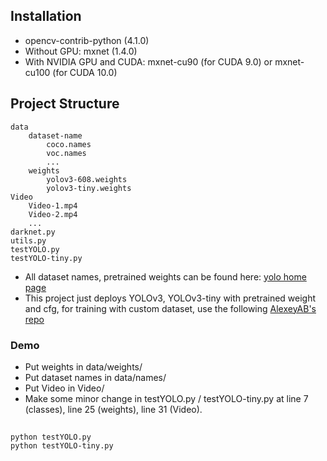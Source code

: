 ## Installation
  - opencv-contrib-python (4.1.0)
  - Without GPU: mxnet (1.4.0)
  - With NVIDIA GPU and CUDA: mxnet-cu90 (for CUDA 9.0) or mxnet-cu100 (for CUDA 10.0)
## Project Structure
    data        
        dataset-name
            coco.names
            voc.names
            ...
        weights
            yolov3-608.weights
            yolov3-tiny.weights
    Video
        Video-1.mp4
        Video-2.mp4
        ...
    darknet.py
    utils.py
    testYOLO.py
    testYOLO-tiny.py
- All dataset names, pretrained weights can be found here: [yolo home page](https://pjreddie.com/darknet/yolo/)
- This project just deploys YOLOv3, YOLOv3-tiny with pretrained weight and cfg, for training with custom dataset, use the following [AlexeyAB's repo](https://github.com/AlexeyAB/darknet?fbclid=IwAR0x8rN6W3y-4jRCrW70OddJpatI6uwBc5aCQ9-Wn3Thf-VwlM-F7dpEg08#how-to-train-to-detect-your-custom-objects)

### Demo
- Put weights in data/weights/
- Put dataset names in data/names/
- Put Video in Video/
- Make some minor change in testYOLO.py / testYOLO-tiny.py at line 7 (classes), line 25 (weights), line 31 (Video).
##
    python testYOLO.py 
    python testYOLO-tiny.py



